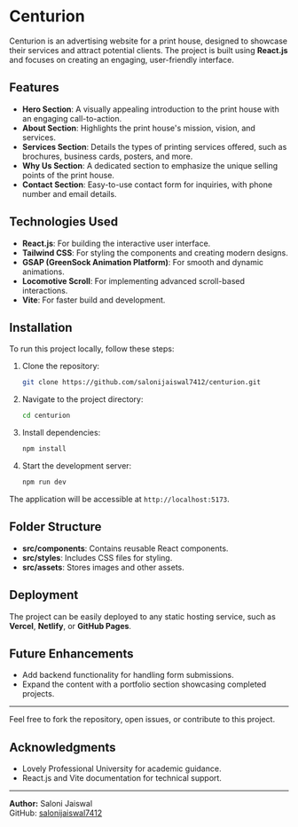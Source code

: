 # Centurion

Centurion is an advertising website for a print house, designed to showcase their services and attract potential clients. The project is built using **React.js** and focuses on creating an engaging, user-friendly interface.

## Features

- **Hero Section**: A visually appealing introduction to the print house with an engaging call-to-action.
- **About Section**: Highlights the print house's mission, vision, and services.
- **Services Section**: Details the types of printing services offered, such as brochures, business cards, posters, and more.
- **Why Us Section**: A dedicated section to emphasize the unique selling points of the print house.
- **Contact Section**: Easy-to-use contact form for inquiries, with phone number and email details.

## Technologies Used

- **React.js**: For building the interactive user interface.
- **Tailwind CSS**: For styling the components and creating modern designs.
- **GSAP (GreenSock Animation Platform)**: For smooth and dynamic animations.
- **Locomotive Scroll**: For implementing advanced scroll-based interactions.
- **Vite**: For faster build and development.

## Installation

To run this project locally, follow these steps:

1. Clone the repository:
   ```bash
   git clone https://github.com/salonijaiswal7412/centurion.git
   ```

2. Navigate to the project directory:
   ```bash
   cd centurion
   ```

3. Install dependencies:
   ```bash
   npm install
   ```

4. Start the development server:
   ```bash
   npm run dev
   ```

The application will be accessible at `http://localhost:5173`.

## Folder Structure

- **src/components**: Contains reusable React components.
- **src/styles**: Includes CSS files for styling.
- **src/assets**: Stores images and other assets.

## Deployment

The project can be easily deployed to any static hosting service, such as **Vercel**, **Netlify**, or **GitHub Pages**. 

## Future Enhancements

- Add backend functionality for handling form submissions.
- Expand the content with a portfolio section showcasing completed projects.


---

Feel free to fork the repository, open issues, or contribute to this project. 

## Acknowledgments

- Lovely Professional University for academic guidance.
- React.js and Vite documentation for technical support.

---

**Author:** Saloni Jaiswal  
GitHub: [salonijaiswal7412](https://github.com/salonijaiswal7412)
